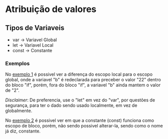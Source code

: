 # Atribuição de valores

## Tipos de Variaveis

- var -> Variavel Global
- let -> Variavel Local
- const -> Constante

### Exemplos

No [exemplo 1](scripts/exemplo1.js) é possivel ver a diferença do escopo local para o escopo global, onde a variavel "b" é redeclarada para preceber o valor "22" dentro do bloco "if", porém, fora do bloco "if", a variavel "b" ainda mantem o valor de "2".

*Disclaimer*: De preferencia, use o "let" em vez do "var", por questões de segurança, para ter o dado sendo usado localmente, em vez de globalmente.

No [exemplo 2](scripts/exemplo2.js) é possivel ver em que a constante (const) funciona como escopo de bloco, porém, não sendo possivel alterar-la, sendo como o nome já diz, constante.
